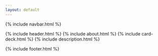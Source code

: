 ```yaml
---
layout: default
---
```


{% include navbar.html %}

{% include header.html %}
{% include about.html %}
{% include card-deck.html %}
{% include description.html %}

{% include footer.html %}
